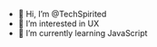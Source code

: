 - 👋 Hi, I’m @TechSpirited
- 👀 I’m interested in UX
- 🌱 I’m currently learning JavaScript

<!---
TechSpirited/TechSpirited is a ✨ special ✨ repository because its `README.md` (this file) appears on your GitHub profile.
You can click the Preview link to take a look at your changes.
--->
